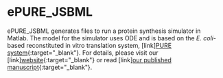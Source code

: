 # ePURE_JSBML
ePURE_JSBML generates files to run a protein synthesis simulator in Matlab. The model for the simulator uses ODE and is based on the *E. coli*-based reconstituted in vitro translation system, [link][PURE system](http://dx.doi.org/10.1038/90802){:target="_blank"}. For details, please visit our [link][website](https://sites.google.com/view/puresimulator){:target="_blank"} or read [link][our published manuscript](http://dx.doi.org/10.1073/pnas.1615351114){:target="_blank"}.
